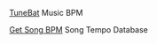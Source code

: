 
[TuneBat](https://tunebat.com/)
Music BPM

[Get Song BPM](https://getsongbpm.com/)
Song Tempo Database
